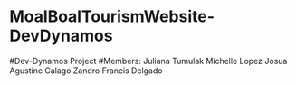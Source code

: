# MoalBoalTourismWebsite-DevDynamos
#Dev-Dynamos Project
#Members:
  Juliana Tumulak
  Michelle Lopez
  Josua Agustine Calago
  Zandro Francis Delgado
